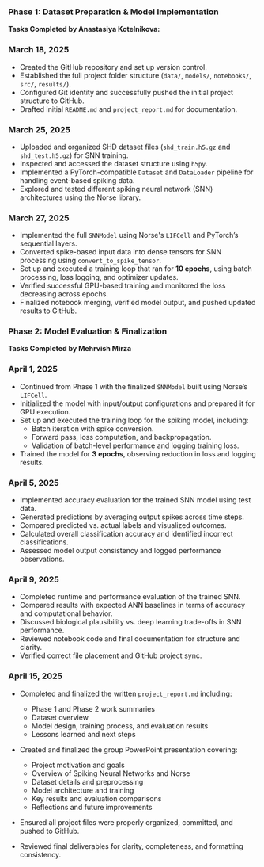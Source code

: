 ### Phase 1: Dataset Preparation & Model Implementation  
**Tasks Completed by Anastasiya Kotelnikova:**

### March 18, 2025
- Created the GitHub repository and set up version control.
- Established the full project folder structure (`data/`, `models/`, `notebooks/`, `src/`, `results/`).
- Configured Git identity and successfully pushed the initial project structure to GitHub.
- Drafted initial `README.md` and `project_report.md` for documentation.

### March 25, 2025
- Uploaded and organized SHD dataset files (`shd_train.h5.gz` and `shd_test.h5.gz`) for SNN training.
- Inspected and accessed the dataset structure using `h5py`.
- Implemented a PyTorch-compatible `Dataset` and `DataLoader` pipeline for handling event-based spiking data.
- Explored and tested different spiking neural network (SNN) architectures using the Norse library.

### March 27, 2025
- Implemented the full `SNNModel` using Norse's `LIFCell` and PyTorch’s sequential layers.
- Converted spike-based input data into dense tensors for SNN processing using `convert_to_spike_tensor`.
- Set up and executed a training loop that ran for **10 epochs**, using batch processing, loss logging, and optimizer updates.
- Verified successful GPU-based training and monitored the loss decreasing across epochs.
- Finalized notebook merging, verified model output, and pushed updated results to GitHub.


### Phase 2: Model Evaluation & Finalization  
**Tasks Completed by Mehrvish Mirza**

### April 1, 2025
- Continued from Phase 1 with the finalized `SNNModel` built using Norse’s `LIFCell`.
- Initialized the model with input/output configurations and prepared it for GPU execution.
- Set up and executed the training loop for the spiking model, including:
  - Batch iteration with spike conversion.
  - Forward pass, loss computation, and backpropagation.
  - Validation of batch-level performance and logging training loss.
- Trained the model for **3 epochs**, observing reduction in loss and logging results.

### April 5, 2025
- Implemented accuracy evaluation for the trained SNN model using test data.
- Generated predictions by averaging output spikes across time steps.
- Compared predicted vs. actual labels and visualized outcomes.
- Calculated overall classification accuracy and identified incorrect classifications.
- Assessed model output consistency and logged performance observations.

### April 9, 2025
- Completed runtime and performance evaluation of the trained SNN.
- Compared results with expected ANN baselines in terms of accuracy and computational behavior.
- Discussed biological plausibility vs. deep learning trade-offs in SNN performance.
- Reviewed notebook code and final documentation for structure and clarity.
- Verified correct file placement and GitHub project sync.

### April 15, 2025  
- Completed and finalized the written `project_report.md` including:
  - Phase 1 and Phase 2 work summaries
  - Dataset overview
  - Model design, training process, and evaluation results
  - Lessons learned and next steps

- Created and finalized the group PowerPoint presentation covering:
  - Project motivation and goals
  - Overview of Spiking Neural Networks and Norse
  - Dataset details and preprocessing
  - Model architecture and training
  - Key results and evaluation comparisons
  - Reflections and future improvements

- Ensured all project files were properly organized, committed, and pushed to GitHub.
- Reviewed final deliverables for clarity, completeness, and formatting consistency.

